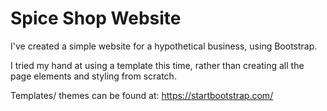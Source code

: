 # Spice Shop Website

I've created a simple website for a hypothetical business, using Bootstrap.

I tried my hand at using a template this time, rather than creating all the page elements and styling from scratch.

Templates/ themes can be found at: https://startbootstrap.com/

